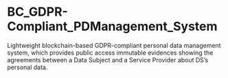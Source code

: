 # BC_GDPR-Compliant_PDManagement_System
Lightweight blockchain-based GDPR-compliant personal data management system, which provides public access immutable evidences showing the agreements between a Data Subject and a Service Provider about DS’s personal data.
